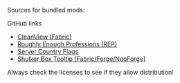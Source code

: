 Sources for bundled mods:

GitHub links
* [CleanView (Fabric)](https://github.com/zlainsama/CleanView)
* [Roughly Enough Professions (REP)](https://github.com/Mrbysco/RoughlyEnoughProfessions)
* [Server Country Flags](https://github.com/Khajiitos/ServerCountryFlags)
* [Shulker Box Tooltip [Fabric/Forge/NeoForge]](https://github.com/MisterPeModder/ShulkerBoxTooltip)

Always check the licenses to see if they allow distribution!